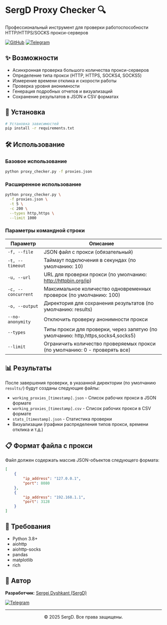 # SergD Proxy Checker 🔍

Профессиональный инструмент для проверки работоспособности HTTP/HTTPS/SOCKS прокси-серверов

[![GitHub](https://img.shields.io/badge/GitHub-SergD_Proxy_Checker-blue.svg)](https://github.com/wsgp2/proxy-checker)
[![Telegram](https://img.shields.io/badge/Telegram-@sergei__dyshkant-blue.svg)](https://t.me/sergei_dyshkant)

## ✨ Возможности

- Асинхронная проверка большого количества прокси-серверов
- Определение типа прокси (HTTP, HTTPS, SOCKS4, SOCKS5)
- Измерение времени отклика и скорости работы
- Проверка уровня анонимности
- Генерация подробных отчетов и визуализаций
- Сохранение результатов в JSON и CSV форматах

## 🚀 Установка

```bash
# Установка зависимостей
pip install -r requirements.txt
```

## 🛠️ Использование

### Базовое использование

```bash
python proxy_checker.py -f proxies.json
```

### Расширенное использование

```bash
python proxy_checker.py \
  -f proxies.json \
  -t 5 \
  -c 200 \
  --types http,https \
  --limit 1000
```

### Параметры командной строки

| Параметр | Описание |
|----------|----------|
| `-f, --file` | JSON файл с прокси (обязательный) |
| `-t, --timeout` | Таймаут подключения в секундах (по умолчанию: 10) |
| `-u, --url` | URL для проверки прокси (по умолчанию: http://httpbin.org/ip) |
| `-c, --concurrent` | Максимальное количество одновременных проверок (по умолчанию: 100) |
| `-o, --output` | Директория для сохранения результатов (по умолчанию: results) |
| `--no-anonymity` | Отключить проверку анонимности прокси |
| `--types` | Типы прокси для проверки, через запятую (по умолчанию: http,https,socks4,socks5) |
| `--limit` | Ограничить количество проверяемых прокси (по умолчанию: 0 - проверять все) |

## 📊 Результаты

После завершения проверки, в указанной директории (по умолчанию `results/`) будут созданы следующие файлы:

- `working_proxies_[timestamp].json` - Список рабочих прокси в JSON формате
- `working_proxies_[timestamp].csv` - Список рабочих прокси в CSV формате
- `stats_[timestamp].json` - Статистика проверки
- Визуализации (графики распределения типов прокси, времени отклика и т.д.)

## 📋 Формат файла с прокси

Файл должен содержать массив JSON-объектов следующего формата:

```json
[
    {
        "ip_address": "127.0.0.1",
        "port": 8080
    },
    {
        "ip_address": "192.168.1.1",
        "port": 3128
    }
]
```

## 🧰 Требования

- Python 3.8+
- aiohttp
- aiohttp-socks
- pandas
- matplotlib
- rich

## 🧠 Автор

**Разработчик**: [Sergei Dyshkant (SergD)](https://t.me/sergei_dyshkant)

[![Telegram](https://img.shields.io/badge/Telegram-Связаться_со_мной-2CA5E0.svg?style=for-the-badge&logo=telegram&logoColor=white)](https://t.me/sergei_dyshkant)

---

<p align="center">© 2025 SergD. Все права защищены.</p>
